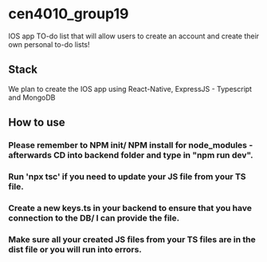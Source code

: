 # cen4010_group19

IOS app TO-do list that will allow users to create an account and create their own personal to-do lists!

## Stack

We plan to create the IOS app using React-Native, ExpressJS - Typescript and MongoDB

## How to use

### Please remember to NPM init/ NPM install for node_modules - afterwards CD into backend folder and type in "npm run dev".

### Run 'npx tsc' if you need to update your JS file from your TS file.

### Create a new keys.ts in your backend to ensure that you have connection to the DB/ I can provide the file.

### Make sure all your created JS files from your TS files are in the dist file or you will run into errors.
